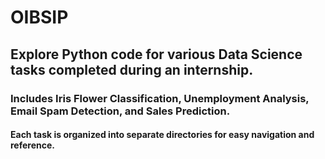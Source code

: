 # OIBSIP
## Explore Python code for various Data Science tasks completed during an internship. 
### Includes Iris Flower Classification, Unemployment Analysis, Email Spam Detection, and Sales Prediction. 
#### Each task is organized into separate directories for easy navigation and reference.
